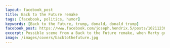 ```yaml
---
layout: facebook_post
title: Back to the Future remake
tags: [facebook, politics, humor]
keywords: [Back to the Future, trump, donald, donald trump]
facebook_post: https://www.facebook.com/joseph.hendrix.5/posts/10211230083169272
excerpt: Possible scene from a Back to the Future remake, when Marty goes back to 1987 (thirty years ago)
image: /images/covers/backtothefuture.jpg
---
```

